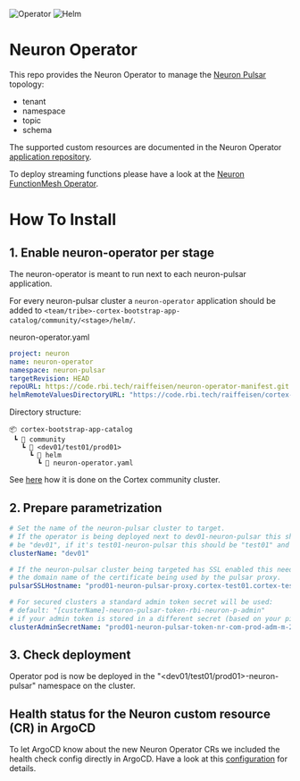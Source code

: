 ![Operator](https://img.shields.io/badge/type-Operator-blue) ![Helm](https://img.shields.io/badge/customizing--tool-helm-green)

# Neuron Operator

This repo provides the Neuron Operator to manage the [Neuron Pulsar](https://code.rbi.tech/raiffeisen/neuron-pulsar-manifest) topology:
* tenant
* namespace
* topic
* schema

The supported custom resources are documented in the Neuron Operator [application repository](https://code.rbi.tech/raiffeisen/neuron-operator-application).

To deploy streaming functions please have a look at the [Neuron FunctionMesh Operator](https://code.rbi.tech/raiffeisen/neuron-functionmesh-manifest).

# How To Install

## 1. Enable neuron-operator per stage

The neuron-operator is meant to run next to each neuron-pulsar application.

For every neuron-pulsar cluster a `neuron-operator` application should be added to `<team/tribe>-cortex-bootstrap-app-catalog/community/<stage>/helm/`.

neuron-operator.yaml
```yaml
project: neuron
name: neuron-operator
namespace: neuron-pulsar
targetRevision: HEAD
repoURL: https://code.rbi.tech/raiffeisen/neuron-operator-manifest.git
helmRemoteValuesDirectoryURL: "https://code.rbi.tech/raiffeisen/cortex-bootstrap-app-values"
```

Directory structure:
```
📦 cortex-bootstrap-app-catalog
 ┗ 📂 community
   ┗ 📂 <dev01/test01/prod01>
     ┗ 📂 helm
       ┗ 📜 neuron-operator.yaml
```
See [here](https://code.rbi.tech/raiffeisen/cortex-bootstrap-app-catalog/blob/cortex-test/cortex-test01/community/dev01/helm/neuron-operator.yaml) how it is done on the Cortex community cluster.

## 2. Prepare parametrization

```yaml
# Set the name of the neuron-pulsar cluster to target.
# If the operator is being deployed next to dev01-neuron-pulsar this should
# be "dev01", if it's test01-neuron-pulsar this should be "test01" and so on.
clusterName: "dev01"

# If the neuron-pulsar cluster being targeted has SSL enabled this needs to match
# the domain name of the certificate being used by the pulsar proxy.
pulsarSSLHostname: "prod01-neuron-pulsar-proxy.cortex-test01.cortex-test.internal.rbigroup.cloud"

# For secured clusters a standard admin token secret will be used:
# default: "[custerName]-neuron-pulsar-token-rbi-neuron-p-admin"
# if your admin token is stored in a different secret (based on your ping-client name) please add the following key:
clusterAdminSecretName: "prod01-neuron-pulsar-token-nr-com-prod-adm-m-2m-t"

```

## 3. Check deployment

Operator pod is now be deployed in the "<dev01/test01/prod01>-neuron-pulsar" namespace on the cluster.

## Health status for the Neuron custom resource (CR) in ArgoCD
To let ArgoCD know about the new Neuron Operator CRs we included the health check config directly in ArgoCD. Have a look at this [configuration](https://code.rbi.tech/raiffeisen/cortex-argocd-manifest/blob/4f601961f882d8b3d0bd40935c2317ff9c784d2d/deployment/base/operator-cr.yaml#L397) for details.

